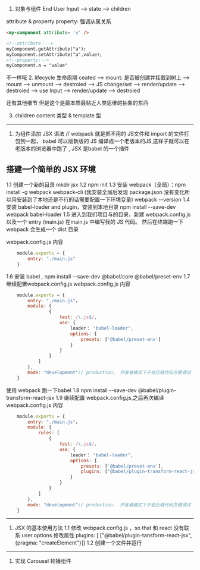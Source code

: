 1. 对象与组件
End User Input ——> state ——> children                                

attribute & property
property: 强调从属关系

```html
<my-component attribute= 'v' />

<!--attribute：-->
myComponent.getAttribute("a");
myComponent.setAttribute("a",value);
<!--property:-->
myComponent.a = "value"

```
不一样哦
2. lifecycle 生命周期
ceated ——> mount: 是否被创建并挂载到树上 ——> mount ——> unmount ——> destroied
       ——> JS  change/set ——> render/update  ——> destroied
       ——> use Input ——> render/update  ——> destroied

还有其他细节 但是这个是最本质最贴近人类思维的抽象的东西

3. children
content 类型 & template 型

************************************************************
1. 为组件添加 JSX 语法
// webpack 就是把不用的 JS文件和 import 的文件打包到一起，  babel 可以版新版的 JS 编译成一个老版本的JS,这样子就可以在老版本的浏览器中跑了  , JSX 是babel 的一个插件
## 搭建一个简单的 JSX 环境
1.1 创建一个新的目录 mkdir jsx
1.2 npm init
1.3 安装 webpack（全局）：npm install -g webpack webpack-cli (我安装全局后发现 package.json 没有变化所以用安装到了本地还是不行的话需要配置一下环境变量)
webpack --version 
1.4 安装 babel-loader and plugin，安装到本地目录
npm install --save-dev webpack babel-loader
1.5 进入到我们项目与的目录，新建 webpack.config.js 以及一个 entry (main.js) 在main.js 中编写我的 JS 代码。
然后在终端跑一下 webpack 会生成一个 dist 目录

webpack.config.js 内容
```javascript
    module.exports = {
        entry: "./main.js"
    }
```
1.6  安装 babel , npm install --save-dev @babel/core @babel/preset-env
1.7 继续配置webpack.config.js
webpack.config.js 内容
```javascript
    module.exports = {
        entry: "./main.js"，
        module: {
                {
                    test: /\.js$/,
                    use: {
                        loader： "babel-loader",
                        options: {
                            presets: ['@babel/preset-env']
                        }
                    }
                }
            ]
        },
        mode: "development"// production， 开发者模式下不会压缩代码方便调试
    }
``` 
使用 webpack 跑一下babel
1.8 npm install --save-dev @babel/plugin-transform-react-jsx
1.9 继续配置 webpack.config.js,之后再次编译
webpack.config.js 内容
```javascript
    module.exports = {
        entry: "./main.js"，
        module: {
            rules: [
                {
                    test: /\.js$/,
                    use: {
                        loader： "babel-loader",
                        options: {
                            presets: ['@babel/preset-env'],
                            plugins: ["@babel/plugin-transform-react-jsx"]
                        }
                    }
                }
            ]
        },
        mode: "development"// production， 开发者模式下不会压缩代码方便调试
    }
``` 


********************************************************************************

1. JSX 的基本使用方法
1.1 修改 webpack.config.js ，so that 和 react 没有联系
user.options 修改属性 plugins: [ ["@babel/plugin-tansform-react-jsx", {pragma: "createElement"}]]
1.2 创建一个文件并运行

*********************************************************

1. 实现 Carousel 轮播组件
